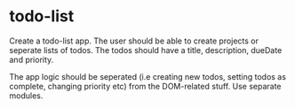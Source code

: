 # todo-list

Create a todo-list app. The user should be able to create projects or seperate lists of todos. The todos should have a title, description, dueDate and priority.

The app logic should be seperated (i.e creating new todos, setting todos as complete, changing priority etc) from the DOM-related stuff. Use separate modules.
